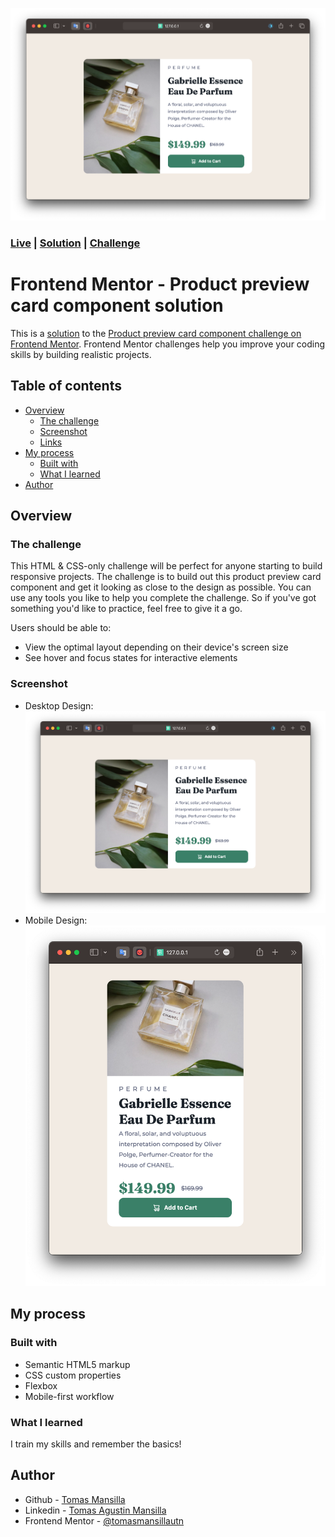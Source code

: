 ![Desktop design](/design/desktop-design.png)
### [Live](https://tomasmansilla.github.io/product-preview-card-component-main/) | [Solution](https://www.frontendmentor.io/solutions/product-preview-card-component-YwFBugEffm) | [Challenge](https://www.frontendmentor.io/challenges/product-preview-card-component-GO7UmttRfa)

# Frontend Mentor - Product preview card component solution
This is a [solution](https://tomasmansilla.github.io/product-preview-card-component-main/) to the [Product preview card component challenge on Frontend Mentor](https://www.frontendmentor.io/challenges/product-preview-card-component-GO7UmttRfa). Frontend Mentor challenges help you improve your coding skills by building realistic projects. 

## Table of contents

- [Overview](#overview)
  - [The challenge](#the-challenge)
  - [Screenshot](#screenshot)
  - [Links](#links)
- [My process](#my-process)
  - [Built with](#built-with)
  - [What I learned](#what-i-learned)
- [Author](#author)

## Overview

### The challenge

This HTML & CSS-only challenge will be perfect for anyone starting to build responsive projects.
The challenge is to build out this product preview card component and get it looking as close to the design as possible.
You can use any tools you like to help you complete the challenge. So if you've got something you'd like to practice, feel free to give it a go.

Users should be able to:

- View the optimal layout depending on their device's screen size
- See hover and focus states for interactive elements

### Screenshot

- Desktop Design:
![desktop-design](/design/desktop-design.png "desktop design")
- Mobile Design:
![mobile-design](/design/mobile-design.png "mobile design")


## My process

### Built with

- Semantic HTML5 markup
- CSS custom properties
- Flexbox
- Mobile-first workflow

### What I learned

I train my skills and remember the basics!

## Author

- Github - [Tomas Mansilla](https://github.com/tomasmansilla)
- Linkedin - [Tomas Agustin Mansilla](https://www.linkedin.com/in/tomasamansilla/)
- Frontend Mentor - [@tomasmansillautn](https://www.frontendmentor.io/profile/tomasmansillautn)
